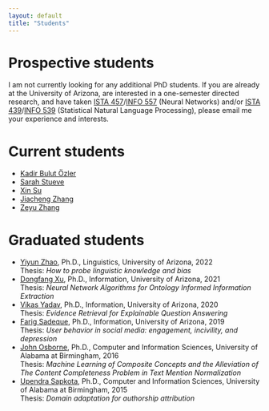 ```yaml
---
layout: default
title: "Students"
---
```


# Prospective students #

I am not currently looking for any additional PhD students.
If you are already at the University of Arizona, are interested in a one-semester directed research, and have taken [ISTA 457](https://ischool.arizona.edu/course/ista-457-neural-networks)/[INFO 557](https://ischool.arizona.edu/course/info-557-neural-networks) (Neural Networks) and/or [ISTA 439](https://ischool.arizona.edu/course/ista-439-statistical-natural-language-processing-cross-listed-ling-439)/[INFO 539](https://ischool.arizona.edu/course/info-539-statistical-natural-language-processing-cross-listed-ling-539) (Statistical Natural Language Processing), please email me your experience and interests.

# Current students #

* [Kadir Bulut Özler](https://ischool.arizona.edu/people/bulut-ozler)
* [Sarah Stueve](https://ischool.arizona.edu/people/sarah-stueve)
* [Xin Su](https://ischool.arizona.edu/people/xin-su)
* [Jiacheng Zhang](https://ischool.arizona.edu/people/jiacheng-zhang)
* [Zeyu Zhang](https://jerryzeyu.github.io/)

# Graduated students #

* [Yiyun Zhao](https://www.linkedin.com/in/yiyunzhaoluna/), Ph.D., Linguistics, University of Arizona, 2022  
  Thesis: *How to probe linguistic knowledge and bias*
* [Dongfang Xu](https://www.linkedin.com/in/dongfangxu9), Ph.D., Information, University of Arizona, 2021  
  Thesis: *Neural Network Algorithms for Ontology Informed Information Extraction*
* [Vikas Yadav](https://www.linkedin.com/in/vyf95/), Ph.D., Information, University of Arizona, 2020  
  Thesis: *Evidence Retrieval for Explainable Question Answering*
* [Farig Sadeque](https://www.linkedin.com/in/farig-sadeque-a982125b/), Ph.D., Information, University of Arizona, 2019  
  Thesis: *User behavior in social media: engagement, incivility, and depression*
* [John Osborne](https://www.linkedin.com/in/john-osborne-11baa154/), Ph.D., Computer and Information Sciences, University of Alabama at Birmingham, 2016  
  Thesis: *Machine Learning of Composite Concepts and the Alleviation of The Content Completeness Problem in Text Mention Normalization*
* [Upendra Sapkota](https://www.linkedin.com/in/upendra-sapkota/), Ph.D., Computer and Information Sciences, University of Alabama at Birmingham, 2015  
  Thesis: *Domain adaptation for authorship attribution*
